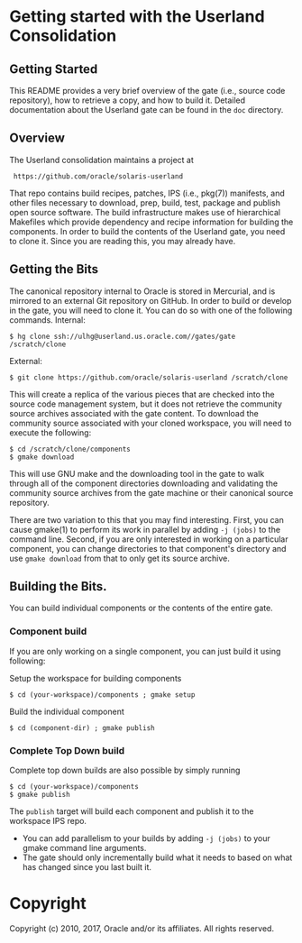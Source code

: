 # Getting started with the Userland Consolidation

## Getting Started
This README provides a very brief overview of the gate (i.e., source
code repository), how to retrieve a copy, and how to build it.  Detailed
documentation about the Userland gate can be found in the `doc` directory.

## Overview
The Userland consolidation maintains a project at

     https://github.com/oracle/solaris-userland

That repo contains build recipes, patches, IPS (i.e., pkg(7)) manifests,
and other files necessary to download, prep, build, test, package and publish
open source software.  The build infrastructure makes use of hierarchical
Makefiles which provide dependency and recipe information for building
the components.  In order to build the contents of the Userland gate,
you need to clone it.  Since you are reading this, you may already have.

## Getting the Bits
The canonical repository internal to Oracle is stored in Mercurial, and
is mirrored to an external Git repository on GitHub.  In order to build
or develop in the gate, you will need to clone it.  You can do so with one
of the following commands.  Internal:

    $ hg clone ssh://ulhg@userland.us.oracle.com//gates/gate /scratch/clone

External:

    $ git clone https://github.com/oracle/solaris-userland /scratch/clone

This will create a replica of the various pieces that are checked into the
source code management system, but it does not retrieve the community
source archives associated with the gate content.  To download the
community source associated with your cloned workspace, you will need to
execute the following:

    $ cd /scratch/clone/components
    $ gmake download

This will use GNU make and the downloading tool in the gate to walk through
all of the component directories downloading and validating the community
source archives from the gate machine or their canonical source repository.

There are two variation to this that you may find interesting.  First, you
can cause gmake(1) to perform its work in parallel by adding `-j (jobs)`
to the command line.  Second, if you are only interested in working on a
particular component, you can change directories to that component's
directory and use `gmake download` from that to only get its source
archive.

## Building the Bits.
You can build individual components or the contents of the entire gate.

### Component build
If you are only working on a single component, you can just build it using
following:

Setup the workspace for building components

    $ cd (your-workspace)/components ; gmake setup

Build the individual component

    $ cd (component-dir) ; gmake publish

### Complete Top Down build
Complete top down builds are also possible by simply running

    $ cd (your-workspace)/components
    $ gmake publish

The `publish` target will build each component and publish it to the
workspace IPS repo.

- You can add parallelism to your builds by adding `-j (jobs)` to your gmake
  command line arguments.
- The gate should only incrementally build what it needs to based on what has
  changed since you last built it.
  
# Copyright
Copyright (c) 2010, 2017, Oracle and/or its affiliates. All rights reserved.
